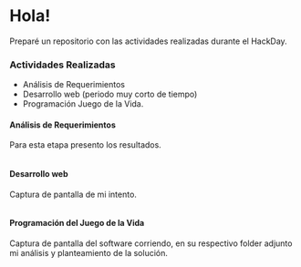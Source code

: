 # Hola!

Preparé un repositorio con las actividades realizadas durante el HackDay.

### Actividades Realizadas

* Análisis de Requerimientos
* Desarrollo web (periodo muy corto de tiempo)
* Programación Juego de la Vida.

#### Análisis de Requerimientos
Para esta etapa presento los resultados.

![]()

#### Desarrollo web 
Captura de pantalla de mi intento.

![]()

#### Programación del Juego de la Vida
Captura de pantalla del software corriendo, en su respectivo folder adjunto mi análisis y planteamiento de la solución.

![]()
